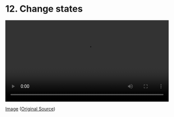 # 12. Change states

<video controls width="512">
    <source src="./tut_12.mp4"
            type="video/mp4">
    Sorry, your browser doesn't support embedded videos.
</video>

[Image](./tut_12.git) ([Original Source](https://ztiromoritz.github.io/pico-8-shooter/gif/tut_12.gif))

